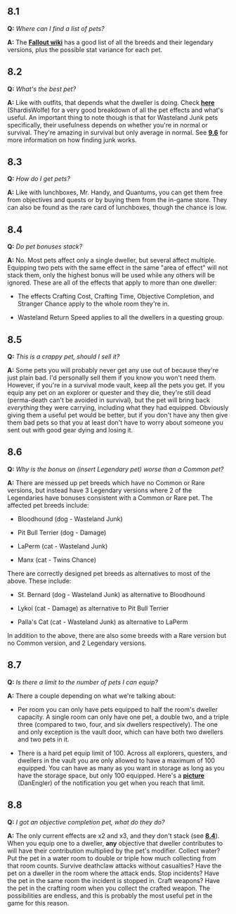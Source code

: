 ## 8.1

**Q:** *Where can I find a list of pets?*

**A:** The **[Fallout wiki](http://fallout.wikia.com/wiki/Fallout_Shelter_pets)** has a good list of all the breeds and their legendary versions, plus the possible stat variance for each pet.

## 8.2

**Q:** *What's the best pet?*

**A:** Like with outfits, that depends what the dweller is doing. Check **[here](https://en.reddit.com/r/foshelter/comments/4byy49/pets_to_keep_and_bestworst/d1dqbrx)** (ShardisWolfe) for a very good breakdown of all the pet effects and what's useful. An important thing to note though is that for Wasteland Junk pets specifically, their usefulness depends on whether you're in normal or survival. They're amazing in survival but only average in normal. See **[9.6](https://github.com/therabidsquirel/The-Fallout-Shelter-FAQ/wiki/Section-9:-Junk-and-Crafting#96)** for more information on how finding junk works.

## 8.3

**Q:** *How do I get pets?*

**A:** Like with lunchboxes, Mr. Handy, and Quantums, you can get them free from objectives and quests or by buying them from the in-game store. They can also be found as the rare card of lunchboxes, though the chance is low.

## 8.4

**Q:** *Do pet bonuses stack?*

**A:** No. Most pets affect only a single dweller, but several affect multiple. Equipping two pets with the same effect in the same "area of effect" will not stack them, only the highest bonus will be used while any others will be ignored. These are all of the effects that apply to more than one dweller:

- The effects Crafting Cost, Crafting Time, Objective Completion, and Stranger Chance apply to the whole room they're in.

- Wasteland Return Speed applies to all the dwellers in a questing group.

## 8.5

**Q:** *This is a crappy pet, should I sell it?*

**A:** Some pets you will probably never get any use out of because they're just plain bad. I'd personally sell them if you know you won't need them. However, if you're in a survival mode vault, keep all the pets you get. If you equip any pet on an explorer or quester and they die, they're still dead (perma-death can't be avoided in survival), but the pet will bring back *everything* they were carrying, including what they had equipped. Obviously giving them a useful pet would be better, but if you don't have any then give them bad pets so that you at least don't have to worry about someone you sent out with good gear dying and losing it.

## 8.6

**Q:** *Why is the bonus on (insert Legendary pet) worse than a Common pet?*

**A:** There are messed up pet breeds which have no Common or Rare versions, but instead have 3 Legendary versions where 2 of the Legendaries have bonuses consistent with a Common or Rare pet. The affected pet breeds include:

- Bloodhound (dog - Wasteland Junk)

- Pit Bull Terrier (dog - Damage)

- LaPerm (cat - Wasteland Junk)

- Manx (cat - Twins Chance)

There are correctly designed pet breeds as alternatives to most of the above. These include:

- St. Bernard (dog - Wasteland Junk) as alternative to Bloodhound

- Lykoi (cat - Damage) as alternative to Pit Bull Terrier

- Palla's Cat (cat - Wasteland Junk) as alternative to LaPerm

In addition to the above, there are also some breeds with a Rare version but no Common version, and 2 Legendary versions.

## 8.7

**Q:** *Is there a limit to the number of pets I can equip?*

**A:** There a couple depending on what we're talking about:

- Per room you can only have pets equipped to half the room's dweller capacity. A single room can only have one pet, a double two, and a triple three (compared to two, four, and six dwellers respectively). The one and only exception is the vault door, which can have both two dwellers and two pets in it.

- There is a hard pet equip limit of 100. Across all explorers, questers, and dwellers in the vault you are only allowed to have a maximum of 100 equipped. You can have as many as you want in storage as long as you have the storage space, but only 100 equipped. Here's a **[picture](http://i.imgur.com/WucQtNU.png)** (DanEngler) of the notification you get when you reach that limit.

## 8.8

**Q:** *I got an objective completion pet, what do they do?*

**A:** The only current effects are x2 and x3, and they don't stack (see **[8.4](#84)**). When you equip one to a dweller, **any** objective that dweller contributes to will have their contribution multiplied by the pet's modifier. Collect water? Put the pet in a water room to double or triple how much collecting from that room counts. Survive deathclaw attacks without casualties? Have the pet on a dweller in the room where the attack ends. Stop incidents? Have the pet in the same room the incident is stopped in. Craft weapons? Have the pet in the crafting room when you collect the crafted weapon. The possibilities are endless, and this is probably the most useful pet in the game for this reason.